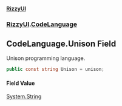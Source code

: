 #### [RizzyUI](index 'index')
### [RizzyUI](RizzyUI 'RizzyUI').[CodeLanguage](RizzyUI.CodeLanguage 'RizzyUI.CodeLanguage')

## CodeLanguage.Unison Field

Unison programming language.

```csharp
public const string Unison = unison;
```

#### Field Value
[System.String](https://docs.microsoft.com/en-us/dotnet/api/System.String 'System.String')